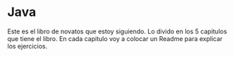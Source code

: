 # Java
Este es el libro de novatos que estoy siguiendo.
Lo divido en los 5 capitulos que tiene el libro.
En cada capitulo voy a colocar un Readme para explicar los ejercicios.